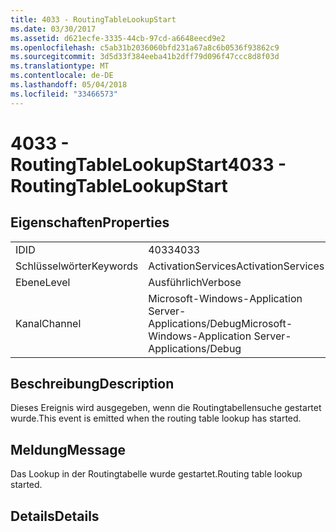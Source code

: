 ```yaml
---
title: 4033 - RoutingTableLookupStart
ms.date: 03/30/2017
ms.assetid: d621ecfe-3335-44cb-97cd-a6648eecd9e2
ms.openlocfilehash: c5ab31b2036060bfd231a67a8c6b0536f93862c9
ms.sourcegitcommit: 3d5d33f384eeba41b2dff79d096f47ccc8d8f03d
ms.translationtype: MT
ms.contentlocale: de-DE
ms.lasthandoff: 05/04/2018
ms.locfileid: "33466573"
---
```

# <a name="4033---routingtablelookupstart"></a><span data-ttu-id="ad40c-102">4033 - RoutingTableLookupStart</span><span class="sxs-lookup"><span data-stu-id="ad40c-102">4033 - RoutingTableLookupStart</span></span>
## <a name="properties"></a><span data-ttu-id="ad40c-103">Eigenschaften</span><span class="sxs-lookup"><span data-stu-id="ad40c-103">Properties</span></span>  
  
|||  
|-|-|  
|<span data-ttu-id="ad40c-104">ID</span><span class="sxs-lookup"><span data-stu-id="ad40c-104">ID</span></span>|<span data-ttu-id="ad40c-105">4033</span><span class="sxs-lookup"><span data-stu-id="ad40c-105">4033</span></span>|  
|<span data-ttu-id="ad40c-106">Schlüsselwörter</span><span class="sxs-lookup"><span data-stu-id="ad40c-106">Keywords</span></span>|<span data-ttu-id="ad40c-107">ActivationServices</span><span class="sxs-lookup"><span data-stu-id="ad40c-107">ActivationServices</span></span>|  
|<span data-ttu-id="ad40c-108">Ebene</span><span class="sxs-lookup"><span data-stu-id="ad40c-108">Level</span></span>|<span data-ttu-id="ad40c-109">Ausführlich</span><span class="sxs-lookup"><span data-stu-id="ad40c-109">Verbose</span></span>|  
|<span data-ttu-id="ad40c-110">Kanal</span><span class="sxs-lookup"><span data-stu-id="ad40c-110">Channel</span></span>|<span data-ttu-id="ad40c-111">Microsoft-Windows-Application Server-Applications/Debug</span><span class="sxs-lookup"><span data-stu-id="ad40c-111">Microsoft-Windows-Application Server-Applications/Debug</span></span>|  
  
## <a name="description"></a><span data-ttu-id="ad40c-112">Beschreibung</span><span class="sxs-lookup"><span data-stu-id="ad40c-112">Description</span></span>  
 <span data-ttu-id="ad40c-113">Dieses Ereignis wird ausgegeben, wenn die Routingtabellensuche gestartet wurde.</span><span class="sxs-lookup"><span data-stu-id="ad40c-113">This event is emitted when the routing table lookup has started.</span></span>  
  
## <a name="message"></a><span data-ttu-id="ad40c-114">Meldung</span><span class="sxs-lookup"><span data-stu-id="ad40c-114">Message</span></span>  
 <span data-ttu-id="ad40c-115">Das Lookup in der Routingtabelle wurde gestartet.</span><span class="sxs-lookup"><span data-stu-id="ad40c-115">Routing table lookup started.</span></span>  
  
## <a name="details"></a><span data-ttu-id="ad40c-116">Details</span><span class="sxs-lookup"><span data-stu-id="ad40c-116">Details</span></span>
